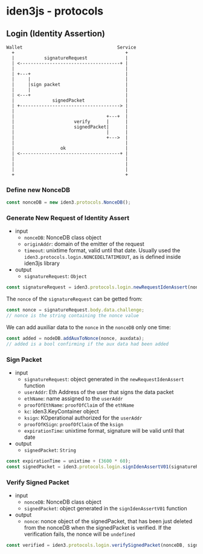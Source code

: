 # iden3js - protocols

## Login (Identity Assertion)

```
Wallet                                   Service
  +                                         +
  |           signatureRequest              |
  | <-------------------------------------+ |
  |                                         |
  | +---+                                   |
  |     |                                   |
  |     |sign packet                        |
  |     |                                   |
  | <---+                                   |
  |              signedPacket               |
  | +-------------------------------------> |
  |                                         |
  |                                  +---+  |
  |                      verify      |      |
  |                      signedPacket|      |
  |                                  |      |
  |                                  +--->  |
  |                                         |
  |                 ok                      |
  | <-------------------------------------+ |
  |                                         |
  |                                         |
  |                                         |
  +                                         +
```



### Define new NonceDB
```js
const nonceDB = new iden3.protocols.NonceDB();
```

### Generate New Request of Identity Assert
- input
	- `nonceDB`: NonceDB class object
	- `originAddr`: domain of the emitter of the request
	- `timeout`: unixtime format, valid until that date. Usually used the `iden3.protocols.login.NONCEDELTATIMEOUT`, as is defined inside iden3js library
- output
	- `signatureRequest`: `Object`
```js
const signatureRequest = iden3.protocols.login.newRequestIdenAssert(nonceDB, origin, iden3.protocols.login.NONCEDELTATIMEOUT);
```

The `nonce` of the `signatureRequest` can be getted from:
```js
const nonce = signatureRequest.body.data.challenge;
// nonce is the string containing the nonce value
```

We can add auxiliar data to the `nonce` in the `nonceDB` only one time:
```js
const added = nodeDB.addAuxToNonce(nonce, auxdata);
// added is a bool confirming if the aux data had been added
```

### Sign Packet
- input
	- `signatureRequest`: object generated in the `newRequestIdenAssert` function
	- `userAddr`: Eth Address of the user that signs the data packet
	- `ethName`: name assigned to the `userAddr`
	- `proofOfEthName`: `proofOfClaim` of the `ethName`
	- `kc`: iden3.KeyContainer object
	- `ksign`: KOperational authorized for the `userAddr`
	- `proofOfKSign`: `proofOfClaim` of the `ksign`
	- `expirationTime`: unixtime format, signature will be valid until that date
- output
	- `signedPacket`: `String`
```js
const expirationTime = unixtime + (3600 * 60);
const signedPacket = iden3.protocols.login.signIdenAssertV01(signatureRequest, usrAddr, ethName, proofOfEthName, kc, ksign, proofOfKSign, expirationTime);
```

### Verify Signed Packet
- input
	- `nonceDB`: NonceDB class object
	- `signedPacket`: object generated in the `signIdenAssertV01` function
- output
	- `nonce`: nonce object of the signedPacket, that has been just deleted from the nonceDB when the signedPacket is verified. If the verification fails, the nonce will be `undefined`
```js
const verified = iden3.protocols.login.verifySignedPacket(nonceDB, signedPacket);
```
